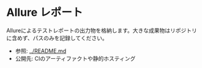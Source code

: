 # Allure レポート

Allureによるテストレポートの出力物を格納します。大きな成果物はリポジトリに含めず、パスのみを記録してください。

- 参照: [../README.md](../README.md)
- 公開先: CIのアーティファクトや静的ホスティング
